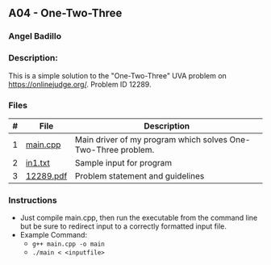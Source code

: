 ## A04 - One-Two-Three
### Angel Badillo
### Description:

This is a simple solution to the "One-Two-Three" UVA problem on https://onlinejudge.org/. Problem ID 12289.

### Files

| # | File                   | Description                                                   |
|:-:|------------------------|---------------------------------------------------------------|
| 1 | [main.cpp](main.cpp)   | Main driver of my program which solves One-Two-Three problem. |
| 2 | [in1.txt](in1.txt)     | Sample input for program                                      |
| 3 | [12289.pdf](12289.pdf) | Problem statement and guidelines                              |

### Instructions

- Just compile main.cpp, then run the executable from the command line but be sure to redirect
input to a correctly formatted input file.
- Example Command:
    - `g++ main.cpp -o main`
    - `./main < <inputfile>`